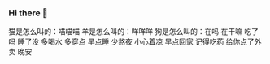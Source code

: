 ### Hi there 👋

<!--**Mayandev/Mayandev** is a ✨ _special_ ✨ repository because its `README.md` (this file) appears on your GitHub profile.

Here are some ideas to get you started:

- 🔭 I’m currently working on ...
- 🌱 I’m currently learning ...
- 👯 I’m looking to collaborate on ...
- 🤔 I’m looking for help with ...
- 💬 Ask me about ...
- 📫 How to reach me: ...
- 😄 Pronouns: ...
- ⚡ Fun fact: ...
-->

猫是怎么叫的：喵喵喵
羊是怎么叫的：咩咩咩
狗是怎么叫的：在吗 在干嘛 吃了吗 睡了没 多喝水 多穿点 早点睡 少熬夜 小心着凉 早点回家 记得吃药 给你点了外卖 晚安
